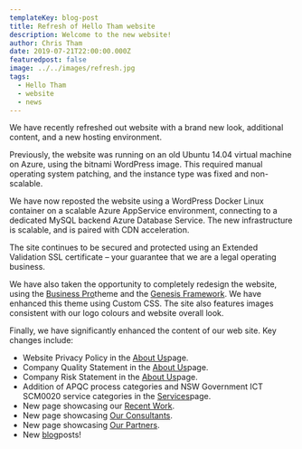 ```yaml
---
templateKey: blog-post
title: Refresh of Hello Tham website
description: Welcome to the new website!
author: Chris Tham
date: 2019-07-21T22:00:00.000Z
featuredpost: false
image: ../../images/refresh.jpg
tags:
  - Hello Tham
  - website
  - news
---
```


We have recently refreshed out website with a brand new look, additional content, and a new hosting environment.

Previously, the website was running on an old Ubuntu 14.04 virtual machine on Azure, using the bitnami WordPress image. This required manual operating system patching, and the instance type was fixed and non-scalable.

We have now reposted the website using a WordPress Docker Linux container on a scalable Azure AppService environment, connecting to a dedicated MySQL backend Azure Database Service. The new infrastructure is scalable, and is paired with CDN acceleration.

The site continues to be secured and protected using an Extended Validation SSL certificate – your guarantee that we are a legal operating business.

We have also taken the opportunity to completely redesign the website, using the [Business Pro](https://seothemes.com/themes/business-pro/)theme and the [Genesis Framework](https://www.studiopress.com/). We have enhanced this theme using Custom CSS. The site also features images consistent with our logo colours and website overall look.

Finally, we have significantly enhanced the content of our web site. Key changes include:

- Website Privacy Policy in the [About Us](http://localhost/about-us/)page.
- Company Quality Statement in the [About Us](http://localhost/about-us/)page.
- Company Risk Statement in the [About Us](http://localhost/about-us/)page.
- Addition of APQC process categories and NSW Government ICT SCM0020 service categories in the [Services](http://localhost/services/)page.
- New page showcasing our [Recent Work](http://localhost/recent-work/).
- New page showcasing [Our Consultants](http://localhost/our-consultants/).
- New page showcasing [Our Partners](http://localhost/our-partners/).
- New [blog](http://localhost/blog/)posts!
